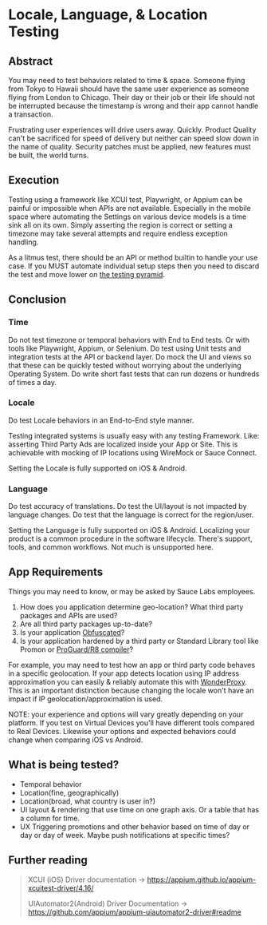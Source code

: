 # Locale, Language, & Location Testing

## Abstract
You may need to test behaviors related to time & space. Someone flying from Tokyo to Hawaii should have the same user experience as someone flying from London to Chicago. Their day or their job or their life should not be interrupted because the timestamp is wrong and their app cannot handle a transaction. 

Frustrating user experiences will drive users away. Quickly. Product Quality can't be sacrificed for speed of delivery but neither can speed slow down in the name of quality. Security patches must be applied, new features must be built, the world turns.

## Execution
Testing using a framework like XCUI test, Playwright, or Appium can be painful or impossible when APIs are not available. Especially in the mobile space where automating the Settings on various device models is a time sink all on its own. Simply asserting the region is correct or setting a timezone may take several attempts and require endless exception handling. 

As a litmus test, there should be an API or method builtin to handle your use case. If you MUST automate individual setup steps then you need to discard the test and move lower on [the testing pyramid](https://martinfowler.com/articles/practical-test-pyramid.html).

## Conclusion
### Time
Do not test timezone or temporal behaviors with End to End tests. Or with tools like Playwright, Appium, or Selenium.
Do test using Unit tests and integration tests at the API or backend layer. 
Do mock the UI and views so that these can be quickly tested without worrying about the underlying Operating System.
Do write short fast tests that can run dozens or hundreds of times a day.

### Locale
Do test Locale behaviors in an End-to-End style manner.

Testing integrated systems is usually easy with any testing Framework. Like: asserting Third Party Ads are localized inside your App or Site.  This is achievable with mocking of IP locations using WireMock or Sauce Connect.

Setting the Locale is fully supported on iOS & Android.

### Language
Do test accuracy of translations.
Do test the UI/layout is not impacted by language changes.
Do test that the language is correct for the region/user.

Setting the Language is fully supported on iOS & Android.
Localizing your product is a common procedure in the software lifecycle. There's support, tools, and common workflows. Not much is unsupported here.

## App Requirements
Things you may need to know, or may be asked by Sauce Labs employees.
1. How does you application determine geo-location? What third party packages and APIs are used?
2. Are all third party packages up-to-date?
3. Is your application [Obfuscated](https://promon.co/security-news/code-obfuscation/)? 
4. Is your application hardened by a third party or Standard Library tool like Promon or [ProGuard/R8 compiler](https://developer.android.com/build/shrink-code#:~:text=Instead%2C%20the%20plugin%20works%20with%20the%20R8%20compiler%20to%20handle%20the%20following%20compile%2Dtime%20tasks%3A)?

For example, you may need to test how an app or third party code behaves in a specific geolocation. If your app detects location using IP address approximation you can easily & reliably automate this with [WonderProxy](https://docs.saucelabs.com/basics/integrations/wonderproxy/#overview). This is an important distinction because changing the locale won't have an impact if IP geolocation/approximation is used. 

NOTE: your experience and options will vary greatly depending on your platform. If you test on Virtual Devices you'll have different tools compared to Real Devices. Likewise your options and expected behaviors could change when comparing iOS vs Android. 

## What is being tested?
- Temporal behavior
- Location(fine, geographically)
- Location(broad, what country is user in?)
- UI layout & rendering that use time on one graph axis. Or a table that has a column for time.
- UX Triggering promotions and other behavior based on time of day or day or day of week. Maybe push notifications at specific times? 


## Further reading 
>XCUI (iOS) Driver documentation -> <https://appium.github.io/appium-xcuitest-driver/4.16/>
>
>UIAutomator2(Android) Driver Documentation -> <https://github.com/appium/appium-uiautomator2-driver#readme>